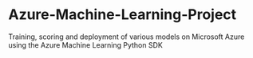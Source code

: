 # Azure-Machine-Learning-Project
Training, scoring and deployment of various models on Microsoft Azure using the Azure Machine Learning Python SDK
